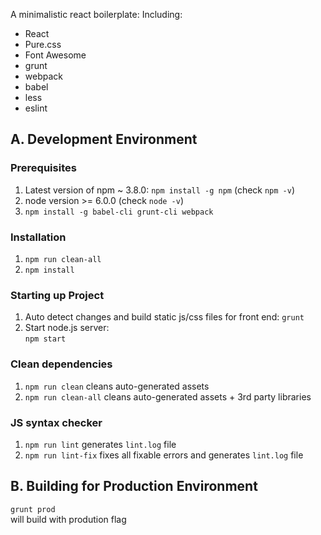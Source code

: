 A minimalistic react boilerplate: Including:
* React
* Pure.css
* Font Awesome
* grunt
* webpack
* babel
* less
* eslint

## A. Development Environment
  
### Prerequisites
1. Latest version of npm ~ 3.8.0: `npm install -g npm` (check `npm -v`)  
2. node version >= 6.0.0 (check `node -v`)  
3. `npm install -g babel-cli grunt-cli webpack`  
  
### Installation
1. `npm run clean-all`  
2. `npm install`
  
### Starting up Project 
1. Auto detect changes and build static js/css files for front end:
`grunt`  
2. Start node.js server:   
`npm start`
  
### Clean dependencies
1. `npm run clean` cleans auto-generated assets
2. `npm run clean-all` cleans auto-generated assets + 3rd party libraries

### JS syntax checker
1. `npm run lint`  generates `lint.log` file
2. `npm run lint-fix` fixes all fixable errors and generates `lint.log` file

## B. Building for Production Environment
`grunt prod`  
will build with prodution flag
  
